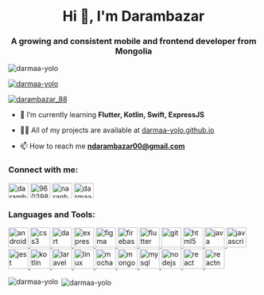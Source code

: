 <h1 align="center">Hi 👋, I'm Darambazar</h1>
<h3 align="center">A growing and consistent mobile and frontend developer from Mongolia</h3>

<p align="left"> <img src="https://komarev.com/ghpvc/?username=darmaa-yolo&label=Profile%20views&color=0e75b6&style=flat" alt="darmaa-yolo" /> </p>

<p align="left"> <a href="https://github.com/ryo-ma/github-profile-trophy"><img src="https://github-profile-trophy.vercel.app/?username=darmaa-yolo" alt="darmaa-yolo" /></a> </p>

<p align="left"> <a href="https://twitter.com/darambazar_88" target="blank"><img src="https://img.shields.io/twitter/follow/darambazar_88?logo=twitter&style=for-the-badge" alt="darambazar_88" /></a> </p>

- 🌱 I’m currently learning **Flutter, Kotlin, Swift, ExpressJS**

- 👨‍💻 All of my projects are available at [darmaa-yolo.github.io](darmaa-yolo.github.io)

- 📫 How to reach me **ndarambazar00@gmail.com**

<p align="left">
<h3 align="left">Connect with me:</h3>
<a href="https://twitter.com/darambazar_88" target="blank"><img align="center" src="https://cdn.jsdelivr.net/npm/simple-icons@3.0.1/icons/twitter.svg" alt="darambazar_88" height="30" width="40" /></a>
<a href="https://stackoverflow.com/users/9602985" target="blank"><img align="center" src="https://cdn.jsdelivr.net/npm/simple-icons@3.0.1/icons/stackoverflow.svg" alt="9602985" height="30" width="40" /></a>
<a href="https://fb.com/naranbaatar.darambazar" target="blank"><img align="center" src="https://cdn.jsdelivr.net/npm/simple-icons@3.0.1/icons/facebook.svg" alt="naranbaatar.darambazar" height="30" width="40" /></a>
<a href="https://instagram.com/darmaa_110" target="blank"><img align="center" src="https://cdn.jsdelivr.net/npm/simple-icons@3.0.1/icons/instagram.svg" alt="darmaa_110" height="30" width="40" /></a>
</p>

<h3 align="left">Languages and Tools:</h3>
<p align="left"> <a href="https://developer.android.com" target="_blank"> <img src="https://devicons.github.io/devicon/devicon.git/icons/android/android-original-wordmark.svg" alt="android" width="40" height="40"/> </a> <a href="https://www.w3schools.com/css/" target="_blank"> <img src="https://devicons.github.io/devicon/devicon.git/icons/css3/css3-original-wordmark.svg" alt="css3" width="40" height="40"/> </a> <a href="https://dart.dev" target="_blank"> <img src="https://www.vectorlogo.zone/logos/dartlang/dartlang-icon.svg" alt="dart" width="40" height="40"/> </a> <a href="https://expressjs.com" target="_blank"> <img src="https://devicons.github.io/devicon/devicon.git/icons/express/express-original-wordmark.svg" alt="express" width="40" height="40"/> </a> <a href="https://www.figma.com/" target="_blank"> <img src="https://www.vectorlogo.zone/logos/figma/figma-icon.svg" alt="figma" width="40" height="40"/> </a> <a href="https://firebase.google.com/" target="_blank"> <img src="https://www.vectorlogo.zone/logos/firebase/firebase-icon.svg" alt="firebase" width="40" height="40"/> </a> <a href="https://flutter.dev" target="_blank"> <img src="https://www.vectorlogo.zone/logos/flutterio/flutterio-icon.svg" alt="flutter" width="40" height="40"/> </a> <a href="https://git-scm.com/" target="_blank"> <img src="https://www.vectorlogo.zone/logos/git-scm/git-scm-icon.svg" alt="git" width="40" height="40"/> </a> <a href="https://www.w3.org/html/" target="_blank"> <img src="https://devicons.github.io/devicon/devicon.git/icons/html5/html5-original-wordmark.svg" alt="html5" width="40" height="40"/> </a> <a href="https://www.java.com" target="_blank"> <img src="https://devicons.github.io/devicon/devicon.git/icons/java/java-original-wordmark.svg" alt="java" width="40" height="40"/> </a> <a href="https://developer.mozilla.org/en-US/docs/Web/JavaScript" target="_blank"> <img src="https://devicons.github.io/devicon/devicon.git/icons/javascript/javascript-original.svg" alt="javascript" width="40" height="40"/> </a> <a href="https://jestjs.io" target="_blank"> <img src="https://www.vectorlogo.zone/logos/jestjsio/jestjsio-icon.svg" alt="jest" width="40" height="40"/> </a> <a href="https://kotlinlang.org" target="_blank"> <img src="https://www.vectorlogo.zone/logos/kotlinlang/kotlinlang-icon.svg" alt="kotlin" width="40" height="40"/> </a> <a href="https://laravel.com/" target="_blank"> <img src="https://devicons.github.io/devicon/devicon.git/icons/laravel/laravel-plain-wordmark.svg" alt="laravel" width="40" height="40"/> </a> <a href="https://www.linux.org/" target="_blank"> <img src="https://devicons.github.io/devicon/devicon.git/icons/linux/linux-original.svg" alt="linux" width="40" height="40"/> </a> <a href="https://mochajs.org" target="_blank"> <img src="https://www.vectorlogo.zone/logos/mochajs/mochajs-icon.svg" alt="mocha" width="40" height="40"/> </a> <a href="https://www.mongodb.com/" target="_blank"> <img src="https://devicons.github.io/devicon/devicon.git/icons/mongodb/mongodb-original-wordmark.svg" alt="mongodb" width="40" height="40"/> </a> <a href="https://www.mysql.com/" target="_blank"> <img src="https://devicons.github.io/devicon/devicon.git/icons/mysql/mysql-original-wordmark.svg" alt="mysql" width="40" height="40"/> </a> <a href="https://nodejs.org" target="_blank"> <img src="https://devicons.github.io/devicon/devicon.git/icons/nodejs/nodejs-original-wordmark.svg" alt="nodejs" width="40" height="40"/> </a> <a href="https://reactjs.org/" target="_blank"> <img src="https://devicons.github.io/devicon/devicon.git/icons/react/react-original-wordmark.svg" alt="react" width="40" height="40"/> </a> <a href="https://reactnative.dev/" target="_blank"> <img src="https://reactnative.dev/img/header_logo.svg" alt="reactnative" width="40" height="40"/> </a> </p>

<p><img align="left" src="https://github-readme-stats.vercel.app/api/top-langs/?username=darmaa-yolo&layout=compact" alt="darmaa-yolo" /></p>

<p>&nbsp;<img align="center" src="https://github-readme-stats.vercel.app/api?username=darmaa-yolo&show_icons=true" alt="darmaa-yolo" /></p>
